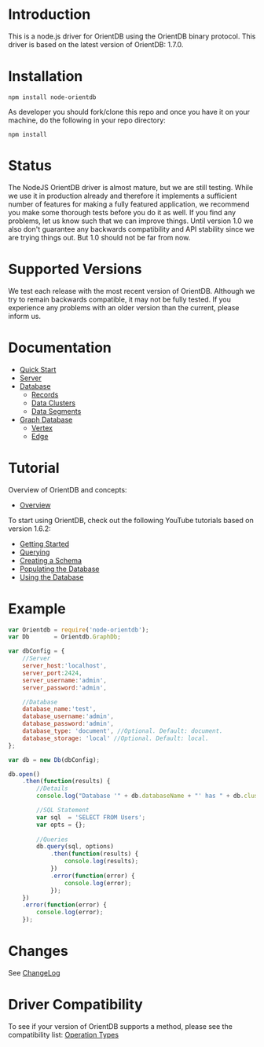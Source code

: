 Introduction
========

This is a node.js driver for OrientDB using the OrientDB binary protocol. This driver is based on the latest version of OrientDB: 1.7.0.

Installation
========

```
npm install node-orientdb
```

As developer you should fork/clone this repo and once you have it on your machine, do the following in your repo directory:

```
npm install
```

Status
========

The NodeJS OrientDB driver is almost mature, but we are still testing. While we use it in production already and therefore it implements a sufficient number of features for making a fully featured application, we recommend you make some thorough tests before you do it as well. If you find any problems, let us know such that we can improve things. Until version 1.0 we also don't guarantee any backwards compatibility and API stability since we are trying things out. But 1.0 should not be far from now.

Supported Versions
========

We test each release with the most recent version of OrientDB. Although we try to remain backwards compatible, it may not be fully tested. If you experience any problems with an older version than the current, please inform us.

Documentation
========

* [Quick Start](https://github.com/orientechnologies/orientdb/wiki/Quick-Start)
* [Server](https://github.com/nitrog7/node-orientdb/wiki/Server-API)
* [Database](https://github.com/nitrog7/node-orientdb/wiki/Document-Database)
    * [Records](https://github.com/nitrog7/node-orientdb/wiki/Document-Database#records)
    * [Data Clusters](https://github.com/nitrog7/node-orientdb/wiki/Document-Database#data-clusters)
    * [Data Segments](https://github.com/nitrog7/node-orientdb/wiki/Document-Database#data-cluster)
* [Graph Database](https://github.com/nitrog7/node-orientdb/wiki/Graph-Database)
    * [Vertex](https://github.com/nitrog7/node-orientdb/wiki/Graph-Database#wiki-vertex)
    * [Edge](https://github.com/nitrog7/node-orientdb/wiki/Graph-Database#wiki-edges)

Tutorial
========

Overview of OrientDB and concepts:
* [Overview](http://www.youtube.com/watch?v=o_7NCiTLVis)

To start using OrientDB, check out the following YouTube tutorials based on version 1.6.2:
* [Getting Started](https://www.youtube.com/watch?v=X-pXqvVTK6E)
* [Querying](https://www.youtube.com/watch?v=w0VfWljYEbw)
* [Creating a Schema](https://www.youtube.com/watch?v=KzkjKwkpMII)
* [Populating the Database](https://www.youtube.com/watch?v=MeXLuErdDHw)
* [Using the Database](https://www.youtube.com/watch?v=oAeY-pXBi-I)

Example
========

```javascript
var Orientdb = require('node-orientdb');
var Db       = Orientdb.GraphDb;

var dbConfig = {
    //Server
    server_host:'localhost',
    server_port:2424,
    server_username:'admin',
    server_password:'admin',

    //Database
    database_name:'test',
    database_username:'admin',
    database_password:'admin',
    database_type: 'document', //Optional. Default: document.
    database_storage: 'local' //Optional. Default: local.
};

var db = new Db(dbConfig);

db.open()
    .then(function(results) {
	    //Details
        console.log("Database '" + db.databaseName + "' has " + db.clusters.length + " clusters");

		//SQL Statement
		var sql  = 'SELECT FROM Users';
		var opts = {};
		
        //Queries
        db.query(sql, options)
            .then(function(results) {
        		console.log(results);
        	})
        	.error(function(error) {
        		console.log(error);
        	});
	})
	.error(function(error) {
		console.log(error);
	});
```

Changes
========

See [ChangeLog](https://github.com/nitrog7/node-orientdb/blob/master/ChangeLog)

Driver Compatibility
========

To see if your version of OrientDB supports a method, please see the compatibility list: [Operation Types](https://github.com/orientechnologies/orientdb/wiki/Network-Binary-Protocol#operation-types)
